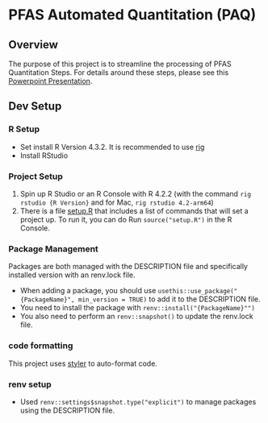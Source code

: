 # PFAS Automated Quantitation (PAQ)

## Overview

The purpose of this project is to streamline the processing of PFAS Quantitation Steps. For details around these steps, please see this [Powerpoint Presentation](https://uflorida-my.sharepoint.com/:p:/g/personal/camden_camacho_ufl_edu/EaVbQvErEnNKpVYSX4BhQ-EB34x2tahj1mSEbT9KeP13_Q?rtime=REwgXe8f20g).

## Dev Setup

### R Setup

* Set install R Version 4.3.2. It is recommended to use [rig](https://github.com/r-lib/rig)
* Install RStudio

### Project Setup

1. Spin up R Studio or an R Console with R 4.2.2 (with the command `rig rstudio {R Version}` and for Mac, `rig rstudio 4.2-arm64`)
2. There is a file [setup.R](./setup.R) that includes a list of commands that will set a project up. To run it, you can do Run `source("setup.R")` in the R Console.

### Package Management

Packages are both managed with the DESCRIPTION file and specifically installed version with an renv.lock file. 

* When adding a package, you should use `usethis::use_package("{PackageName}", min_version = TRUE)` to add it to the DESCRIPTION file.
* You need to install the package with `renv::install("{PackageName}"")`
* You also need to perform an `renv::snapshot()` to update the renv.lock file.

### code formatting

This project uses [styler](https://styler.r-lib.org/) to auto-format code.

### renv setup

* Used `renv::settings$snapshot.type("explicit")` to manage packages using the DESCRIPTION file.